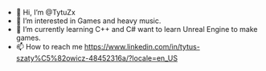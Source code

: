 - 👋 Hi, I’m @TytuZx
- 👀 I’m interested in Games and heavy music. 
- 🌱 I’m currently learning C++ and C# want to learn Unreal Engine to make games.
- 📫 How to reach me https://www.linkedin.com/in/tytus-szaty%C5%82owicz-48452316a/?locale=en_US
